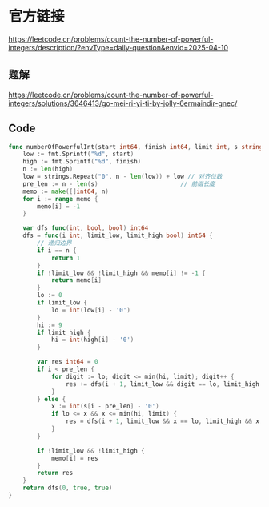 # 官方链接
https://leetcode.cn/problems/count-the-number-of-powerful-integers/description/?envType=daily-question&envId=2025-04-10

## 题解
https://leetcode.cn/problems/count-the-number-of-powerful-integers/solutions/3646413/go-mei-ri-yi-ti-by-jolly-6ermaindir-gnec/

## Code
```go
func numberOfPowerfulInt(start int64, finish int64, limit int, s string) int64 {
	low := fmt.Sprintf("%d", start)
	high := fmt.Sprintf("%d", finish)
	n := len(high)
	low = strings.Repeat("0", n - len(low)) + low // 对齐位数
	pre_len := n - len(s)                       // 前缀长度
	memo := make([]int64, n)
	for i := range memo {
		memo[i] = -1
	}

	var dfs func(int, bool, bool) int64
	dfs = func(i int, limit_low, limit_high bool) int64 {
		// 递归边界
		if i == n {
			return 1
		}
		if !limit_low && !limit_high && memo[i] != -1 {
			return memo[i]
		}
		lo := 0
		if limit_low {
			lo = int(low[i] - '0')
		}
		hi := 9
		if limit_high {
			hi = int(high[i] - '0')
		}

		var res int64 = 0
		if i < pre_len {
			for digit := lo; digit <= min(hi, limit); digit++ {
				res += dfs(i + 1, limit_low && digit == lo, limit_high && digit == hi)
			}
		} else {
			x := int(s[i - pre_len] - '0')
			if lo <= x && x <= min(hi, limit) {
				res = dfs(i + 1, limit_low && x == lo, limit_high && x == hi)
			}
		}

		if !limit_low && !limit_high {
			memo[i] = res
		}
		return res
	}
	return dfs(0, true, true)
}
```